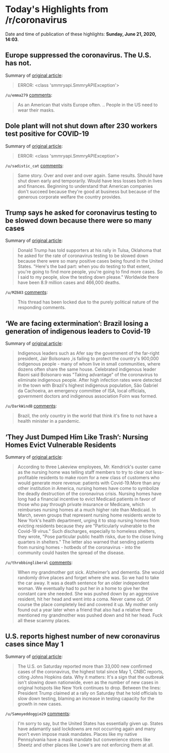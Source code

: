 # Today's Highlights from /r/coronavirus

Date and time of publication of these highlights: **Sunday, June 21, 2020, 14:03**.

## Europe suppressed the coronavirus. The U.S. has not.

Summary of [original article](https://www.msnbc.com/all-in/watch/europe-suppressed-the-coronavirus-the-u-s-has-not-85485125688):

> ERROR: <class 'smmryapi.SmmryAPIException'>

`/u/emma279` [comments](https://www.reddit.com/r/Coronavirus/comments/hd778s/europe_suppressed_the_coronavirus_the_us_has_not/):

> As an American that visits Europe often. .. People in the US need to wear their masks.

## Dole plant will not shut down after 230 workers test positive for COVID-19

Summary of [original article](https://www.kiro7.com/news/trending/dole-plant-will-not-shut-down-after-230-workers-test-positive-covid-19/N3V36YP3VNBMDFX6TP7IR74ZIQ/):

> ERROR: <class 'smmryapi.SmmryAPIException'>

`/u/sadistic_cat` [comments](https://www.reddit.com/r/Coronavirus/comments/hd865u/dole_plant_will_not_shut_down_after_230_workers/):

> Same story. Over and over and over again.  Same results.  Should have shut down early and temporarily. Would have less losses both in lives and finances. Beginning to understand that American companies don't succeed because they're good at business but because of the generous corporate welfare the country provides.

## Trump says he asked for coronavirus testing to be slowed down because there were so many cases

Summary of [original article](https://www.independent.co.uk/news/world/americas/us-election/trump-rally-speech-tonight-coronavirus-testing-tulsa-covid-19-a9577576.html):

> Donald Trump has told supporters at his rally in Tulsa, Oklahoma that he asked for the rate of coronavirus testing to be slowed down because there were so many positive cases being found in the United States. "Here's the bad part: when you do testing to that extent, you're going to find more people, you're going to find more cases. So I said to my people, slow the testing down please." Worldwide there have been 8.9 million cases and 466,000 deaths.

`/u/MZ603` [comments](https://www.reddit.com/r/Coronavirus/comments/hcxjok/trump_says_he_asked_for_coronavirus_testing_to_be/):

> This thread has been locked due to the purely political nature of the responding comments.

## ‘We are facing extermination’: Brazil losing a generation of indigenous leaders to Covid-19

Summary of [original article](https://www.theguardian.com/global-development/2020/jun/21/brazil-losing-generation-indigenous-leaders-covid-19):

> Indigenous leaders such as Afer say the government of the far-right president, Jair Bolsonaro ,is failing to protect the country's 900,000 indigenous people - many of whom live in small communities, where dozens often share the same house. Celebrated indigenous leader Raoni said Bolsonaro was "Taking advantage" of the coronavirus to eliminate indigenous people. After high infection rates were detected in the town with Brazil's highest indigenous population, São Gabriel da Cachoeira, an emergency committee of ISA, local officials, government doctors and indigenous association Foirn was formed.

`/u/DarkWindB` [comments](https://www.reddit.com/r/Coronavirus/comments/hd4ct7/we_are_facing_extermination_brazil_losing_a/):

> Brazil, the only country in the world that think it's fine to not have a health minister in a pandemic.

## ‘They Just Dumped Him Like Trash’: Nursing Homes Evict Vulnerable Residents

Summary of [original article](https://www.nytimes.com/2020/06/21/business/nursing-homes-evictions-discharges-coronavirus.html):

> According to three Lakeview employees, Mr. Kendrick's ouster came as the nursing home was telling staff members to try to clear out less-profitable residents to make room for a new class of customers who would generate more revenue: patients with Covid-19.More than any other institution in America, nursing homes have come to symbolize the deadly destruction of the coronavirus crisis. Nursing homes have long had a financial incentive to evict Medicaid patients in favor of those who pay through private insurance or Medicare, which reimburses nursing homes at a much higher rate than Medicaid. In March, seven groups that represent nursing home residents wrote to New York's health department, urging it to stop nursing homes from evicting residents because they are "Particularly vulnerable to the Covid-19 virus." Such discharges, especially to homeless shelters, they wrote, "Pose particular public health risks, due to the close living quarters in shelters." The letter also warned that sending patients from nursing homes - hotbeds of the coronavirus - into the community could hasten the spread of the disease.

`/u/throbbingliberal` [comments](https://www.reddit.com/r/Coronavirus/comments/hd5vf0/they_just_dumped_him_like_trash_nursing_homes/):

> When my grandmother got sick. Alzheimer’s and dementia. She would randomly drive places and forget where she was. So we had to take the car away.  It was a death sentence for an older independent woman. We eventually had to put her in a home to give her the constant care she needed.  She was pushed down by an aggressive resident, hit her head and went into a coma. Never came out.  Of course the place completely lied and covered it up.  My mother only found out a year later when a friend that also had a relative there mentioned my grandmother was pushed down and hit her head.  Fuck all these scammy places.

## U.S. reports highest number of new coronavirus cases since May 1

Summary of [original article](https://www.axios.com/us-coronavirus-cases-june-may-60e508ef-4101-42b7-bc0f-a9db02e2c68a.html):

> The U.S. on Saturday reported more than 33,000 new confirmed cases of the coronavirus, the highest total since May 1, CNBC reports, citing Johns Hopkins data. Why it matters: It's a sign that the outbreak isn't slowing down nationwide, even as the number of new cases in original hotspots like New York continues to drop. Between the lines: President Trump claimed at a rally on Saturday that he told officials to slow down testing, blaming an increase in testing capacity for the growth in new cases.

`/u/Samoyeddoggie29` [comments](https://www.reddit.com/r/Coronavirus/comments/hd851s/us_reports_highest_number_of_new_coronavirus/):

> I'm sorry to say, but the United States has essentially given up.  States have adamantly said lockdowns are not occurring again and many won't even impose mask mandates.  Places like my native Pennsylvania have a mask mandate but convenience stores like Sheetz and other places like Lowe's are not enforcing them at all.

